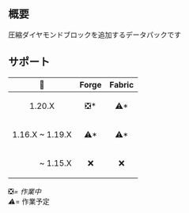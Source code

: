 ## 概要

圧縮ダイヤモンドブロックを追加するデータパックです

## サポート

| 💎 | Forge | Fabric |
| ---- | -------- | ---- |
| <p align="center">1.20.X | <p align="center">❎* | <p align="center">⚠* |
| 1.16.X ~ 1.19.X | <p align="center">⚠* | <p align="center">⚠* |
| <p align="right">~ 1.15.X | <p align="center">❌ | <p align="center">❌ |

❎*= 作業中  
⚠*= 作業予定